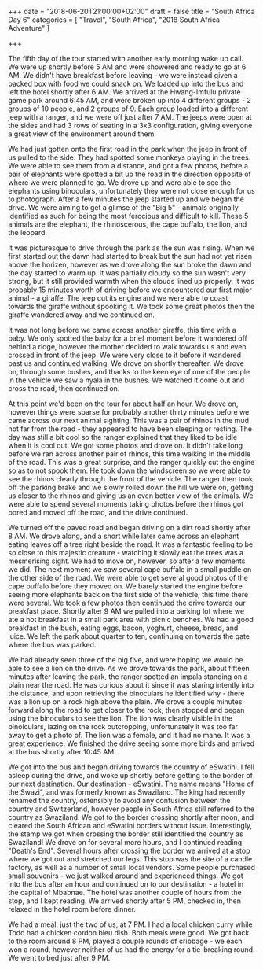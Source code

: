 +++
date = "2018-06-20T21:00:00+02:00"
draft = false
title = "South Africa Day 6"
categories = [ "Travel", "South Africa", "2018 South Africa Adventure" ]

+++

The fifth day of the tour started with another early morning wake up call. We were up shortly before 5 AM and were showered and ready to go at 6 AM. We didn't have breakfast before leaving - we were instead given a packed box with food we could snack on. We loaded up into the bus and left the hotel shortly after 6 AM. We arrived at the Hwang-Imfulu private game park around 6:45 AM, and were broken up into 4 different groups - 2 groups of 10 people, and 2 groups of 9. Each group loaded into a different jeep with a ranger, and we were off just after 7 AM. The jeeps were open at the sides and had 3 rows of seating in a 3x3 configuration, giving everyone a great view of the environment around them.

We had just gotten onto the first road in the park when the jeep in front of us pulled to the side. They had spotted some monkeys playing in the trees. We were able to see them from a distance, and got a few photos, before a pair of elephants were spotted a bit up the road in the direction opposite of where we were planned to go. We drove up and were able to see the elephants using binoculars, unfortunately they were not close enough for us to photograph. After a few minutes the jeep started up and we began the drive. We were aiming to get a glimse of the "Big 5" - animals originally identified as such for being the most ferocious and difficult to kill. These 5 animals are the elephant, the rhinoscerous, the cape buffalo, the lion, and the leopard.

It was picturesque to drive through the park as the sun was rising. When we first started out the dawn had started to break but the sun had not yet risen above the horizen, however as we drove along the sun broke the dawn and the day started to warm up. It was partially cloudy so the sun wasn't very strong, but it still provided warmth when the clouds lined up properly. It was probably 15 minutes worth of driving before we encountered our first major animal - a giraffe. The jeep cut its engine and we were able to coast towards the giraffe without spooking it. We took some great photos then the giraffe wandered away and we continued on.

It was not long before we came across another giraffe, this time with a baby. We only spotted the baby for a brief moment before it wandered off behind a ridge, however the mother decided to walk towards us and even crossed in front of the jeep. We were very close to it before it wandered past us and continued walking. We drove on shortly thereafter. We drove on, through some bushes, and thanks to the keen eye of one of the people in the vehicle we saw a nyala in the bushes. We watched it come out and cross the road, then continued on.

At this point we'd been on the tour for about half an hour. We drove on, however things were sparse for probably another thirty minutes before we came across our next animal sighting. This was a pair of rhinos in the mud not far from the road - they appeared to have been sleeping or resting. The day was still a bit cool so the ranger explained that they liked to be idle when it is cool out. We got some photos and drove on. It didn't take long before we ran across another pair of rhinos, this time walking in the middle of the road. This was a great surprise, and the ranger quickly cut the engine so as to not spook them. He took down the windscreen so we were able to see the rhinos clearly through the front of the vehicle. The ranger then took off the parking brake and we slowly rolled down the hill we were on, getting us closer to the rhinos and giving us an even better view of the animals. We were able to spend several moments taking photos before the rhinos got bored and moved off the road, and the drive continued.

We turned off the paved road and began driving on a dirt road shortly after 8 AM. We drove along, and a short while later came across an elephant eating leaves off a tree right beside the road. It was a fantastic feeling to be so close to this majestic creature - watching it slowly eat the trees was a mesmerising sight. We had to move on, however, so after a few moments we did. The next moment we saw several cape buffalo in a small puddle on the other side of the road. We were able to get several good photos of the cape buffalo before they moved on. We barely started the engine before seeing more elephants back on the first side of the vehicle; this time there were several. We took a few photos then continued the drive towards our breakfast place. Shortly after 9 AM we pulled into a parking lot where we ate a hot breakfast in a small park area with picnic benches. We had a good breakfast in the bush, eating eggs, bacon, yoghurt, cheese, bread, and juice. We left the park about quarter to ten, continuing on towards the gate where the bus was parked.

We had already seen three of the big five, and were hoping we would be able to see a lion on the drive. As we drove towards the park, about fifteen minutes after leaving the park, the ranger spotted an impala standing on a plain near the road. He was curious about it since it was staring intently into the distance, and upon retrieving the binoculars he identified why - there was a lion up on a rock high above the plain. We drove a couple minutes forward along the road to get closer to the rock, then stopped and began using the binoculars to see the lion. The lion was clearly visible in the binolculars, lazing on the rock outcropping, unfortunately it was too far away to get a photo of. The lion was a female, and it had no mane. It was a great experience. We finished the drive seeing some more birds and arrived at the bus shortly after 10:45 AM.

We got into the bus and began driving towards the country of eSwatini. I fell asleep during the drive, and woke up shortly before getting to the border of our next destination. Our destination - eSwatini. The name means "Home of the Swazi", and was formerly known as Swaziland. The king had recently renamed the country, ostensibly to avoid any confusion between the country and Switzerland, however people in South Africa still referred to the country as Swaziland. We got to the border crossing shortly after noon, and cleared the South African and eSwatini borders without issue. Interestingly, the stamp we got when crossing the border still identified the country as Swaziland! We drove on for several more hours, and I continued reading "Death's End". Several hours after crossing the border we arrived at a stop where we got out and stretched our legs. This stop was the site of a candle factory, as well as a number of small local vendors. Some people purchased small souvenirs - we just walked around and experienced things. We got into the bus after an hour and continued on to our destination - a hotel in the capital of Mbabnae. The hotel was another couple of hours from the stop, and I kept reading. We arrived shortly after 5 PM, checked in, then relaxed in the hotel room before dinner.

We had a meal, just the two of us, at 7 PM. I had a local chicken curry while Todd had a chicken cordon bleu dish. Both meals were good. We got back to the room around 8 PM, played a couple rounds of cribbage - we each won a round, however neither of us had the energy for a tie-breaking round. We went to bed just after 9 PM.